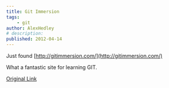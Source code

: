 ```yaml
---
title: Git Immersion
tags:
    - git
author: AlexHedley
# description: 
published: 2012-04-14
---
```


Just found [http://gitimmersion.com/](http://gitimmersion.com/)

What a fantastic site for learning GIT.

[Original Link](https://alexhedley.wordpress.com/2012/04/14/git-immersion/)

